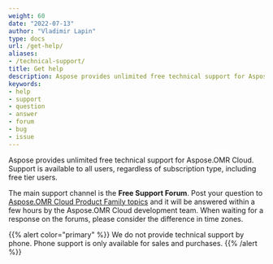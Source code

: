 ```yaml
---
weight: 60
date: "2022-07-13"
author: "Vladimir Lapin"
type: docs
url: /get-help/
aliases:
- /technical-support/
title: Get help
description: Aspose provides unlimited free technical support for Aspose.OMR Cloud to paid and free tier users.
keywords:
- help
- support
- question
- answer
- forum
- bug
- issue
---
```


Aspose provides unlimited free technical support for Aspose.OMR Cloud. Support is available to all users, regardless of subscription type, including free tier users.

The main support channel is the **Free Support Forum**. Post your question to [Aspose.OMR Cloud Product Family topics](https://forum.aspose.cloud/c/omr/8) and it will be answered within a few hours by the Aspose.OMR Cloud development team. When waiting for a response on the forums, please consider the difference in time zones.

{{% alert color="primary" %}} 
We do not provide technical support by phone. Phone support is only available for sales and purchases.
{{% /alert %}} 
